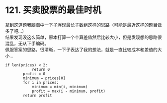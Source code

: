 # 121. 买卖股票的最佳时机                  
    
拿到这道题我脑海中一下子浮现最长子数组这样的思路（可能是最近这样的题目做多了吧...）    
结果发现没这么简单，原本打算一个个算差值然后比较大小，但是发现想的思路很混乱，无从下手编码。  
佩服答案的思路，很清晰，一下子表达了我的想法，就是一直比较成本和差值的大小...  
```
if len(prices) < 2:
            return 0
        profit = 0
        minimum = prices[0]
        for i in prices:
            minimum = min(i, minimum)
            profit = max(i - minimum, profit)
        return profit
```
